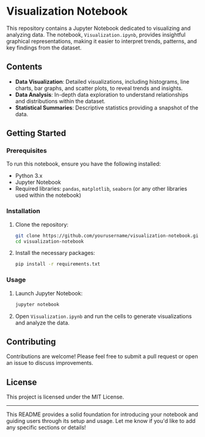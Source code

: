 # Visualization Notebook

This repository contains a Jupyter Notebook dedicated to visualizing and analyzing data. The notebook, `Visualization.ipynb`, provides insightful graphical representations, making it easier to interpret trends, patterns, and key findings from the dataset.

## Contents

- **Data Visualization**: Detailed visualizations, including histograms, line charts, bar graphs, and scatter plots, to reveal trends and insights.
- **Data Analysis**: In-depth data exploration to understand relationships and distributions within the dataset.
- **Statistical Summaries**: Descriptive statistics providing a snapshot of the data.

## Getting Started

### Prerequisites

To run this notebook, ensure you have the following installed:

- Python 3.x
- Jupyter Notebook
- Required libraries: `pandas`, `matplotlib`, `seaborn` (or any other libraries used within the notebook)

### Installation

1. Clone the repository:

   ```bash
   git clone https://github.com/yourusername/visualization-notebook.git
   cd visualization-notebook
   ```

2. Install the necessary packages:

   ```bash
   pip install -r requirements.txt
   ```

### Usage

1. Launch Jupyter Notebook:

   ```bash
   jupyter notebook
   ```

2. Open `Visualization.ipynb` and run the cells to generate visualizations and analyze the data.


## Contributing

Contributions are welcome! Please feel free to submit a pull request or open an issue to discuss improvements.

## License

This project is licensed under the MIT License.

---

This README provides a solid foundation for introducing your notebook and guiding users through its setup and usage. Let me know if you'd like to add any specific sections or details!
